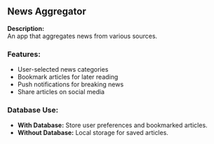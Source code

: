 ## News Aggregator

**Description:**  
An app that aggregates news from various sources.

### Features:
- User-selected news categories
- Bookmark articles for later reading
- Push notifications for breaking news
- Share articles on social media

### Database Use:
- **With Database:** Store user preferences and bookmarked articles.
- **Without Database:** Local storage for saved articles.